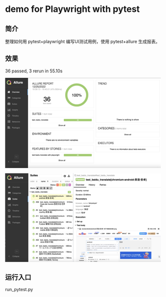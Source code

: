 # demo for Playwright with pytest

## 简介
整理如何用 pytest+playwright 编写UI测试用例，使用 pytest+allure 生成报表。

## 效果

36 passed, 3 rerun in 55.10s 

![img](allure_report.jpeg)

![img](allure_details.jpeg)

## 运行入口
run_pytest.py
